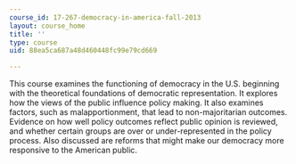 ```yaml
---
course_id: 17-267-democracy-in-america-fall-2013
layout: course_home
title: ''
type: course
uid: 88ea5ca687a48d460448fc99e79cd669

---
```

This course examines the functioning of democracy in the U.S. beginning with the theoretical foundations of democratic representation. It explores how the views of the public influence policy making. It also examines factors, such as malapportionment, that lead to non-majoritarian outcomes. Evidence on how well policy outcomes reflect public opinion is reviewed, and whether certain groups are over or under-represented in the policy process. Also discussed are reforms that might make our democracy more responsive to the American public.
